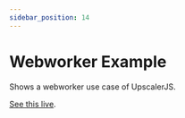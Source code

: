 ```yaml
---
sidebar_position: 14
---
```

# Webworker Example

Shows a webworker use case of UpscalerJS.

[See this live](https://githubbox.com/thekevinscott/upscalerjs/tree/main/examples/webworker).
